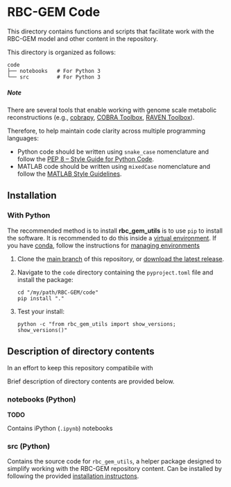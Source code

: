 # RBC-GEM Code

This directory contains functions and scripts that facilitate work with the RBC-GEM model and other content in the repository.

This directory is organized as follows:

```
code
├── notebooks   # For Python 3
└── src         # For Python 3
```

##### Note

There are several tools that enable working with genome scale metabolic reconstructions (e.g., [cobrapy](https://github.com/opencobra/cobrapy), [COBRA Toolbox](https://github.com/opencobra/cobratoolbox/), [RAVEN Toolbox](https://github.com/SysBioChalmers/RAVEN)).

Therefore, to help maintain code clarity across multiple programming languages:

* Python code should be written using `snake_case` nomenclature and follow the [PEP 8 – Style Guide for Python Code](https://peps.python.org/pep-0008/).
* MATLAB code should be written using `mixedCase` nomenclature and follow the [MATLAB Style Guidelines](https://www.mathworks.com/matlabcentral/fileexchange/46056-matlab-style-guidelines-2-0).

## Installation
### With Python

The recommended method is to install **rbc_gem_utils** is to use ``pip`` to
install the software. It is recommended to do this inside a [virtual environment](http://docs.python-guide.org/en/latest/dev/virtualenvs/). If you have [conda](https://docs.conda.io/en/latest/), follow the instructions for [managing environments](https://conda.io/projects/conda/en/latest/user-guide/tasks/manage-environments.html)

1.  Clone the [main branch](https://github.com/z-haiman/RBC-GEM/tree/main) of this repository, or [download the latest release](https://github.com/z-haiman/RBC-GEM/releases/latest).
2.  Navigate to the `code` directory containing the `pyproject.toml` file and install the package:

        cd "/my/path/RBC-GEM/code"
        pip install "."

3. Test your install:

       python -c "from rbc_gem_utils import show_versions; show_versions()"

## Description of directory contents

In an effort to keep this repository compatibile with

Brief description of directory contents are provided below.
### notebooks (Python)

**TODO**

Contains iPython (`.ipynb`) notebooks

### src (Python)

Contains the source code for  `rbc_gem_utils`, a helper package designed to simplify working with the RBC-GEM repository content. Can be installed by following the provided [installation instructons](#installation).
